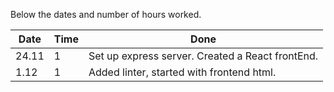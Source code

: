 Below the dates and number of hours worked.

|  Date  | Time   | Done          |
| ------ | ------ | ------------- |
| 24.11  | 1      | Set up express server. Created a React frontEnd. | 
| 1.12   | 1      | Added linter, started with frontend html. | 